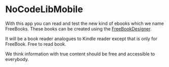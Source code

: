 # NoCodeLibMobile

With this app you can read and test the new kind of ebooks which we name FreeBooks. 
These books can be created using the [FreeBookDesigner](https://github.com/CrowdWare/FreeBookDesigner).

It will be a book reader analogues to Kindle reader except that is only for FreeBook. Free to read book.

We think information with true content should be free and accessible to everybody.
